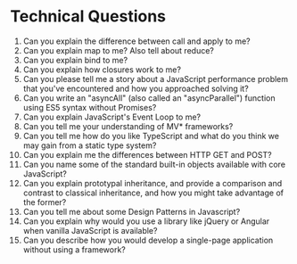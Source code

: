 Technical Questions
====================

1. Can you explain the difference between call and apply to me?
2. Can you explain map to me? Also tell about reduce?
3. Can you explain bind to me?
4. Can you explain how closures work to me?
5. Can you please tell me a story about a JavaScript performance problem that you've encountered and how you approached solving it?
6. Can you write an "asyncAll" (also called an "asyncParallel") function using ES5 syntax without Promises?
7. Can you explain JavaScript's Event Loop to me?
8. Can you tell me your understanding of MV* frameworks?
9. Can you tell me how do you like TypeScript and what do you think we may gain from a static type system?
10. Can you explain me the differences between HTTP GET and POST?
11. Can you name some of the standard built-in objects available with core JavaScript?
12. Can you explain prototypal inheritance, and provide a comparison and contrast to classical inheritance, and how you might take advantage of the former?
13. Can you tell me about some Design Patterns in Javascript?
14. Can you explain why would you use a library like jQuery or Angular when vanilla JavaScript is available?
15. Can you describe how you would develop a single-page application without using a framework?